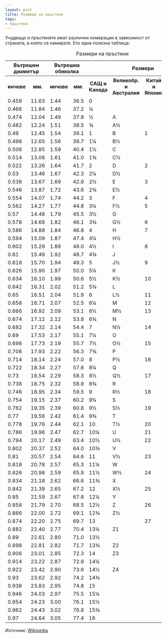 ```yaml
---
layout: post
title: Размери на пръстени
tags:
- пръстени
---
```


Учудващо и пръстените имат различни номерации в зависимост от страната, в която се намирате. Ето една полезна таблица:

<table class="razmeri"><caption>Размери на пръстени</caption><tbody>
<tr> <th colspan="2">Вътрешен диаметър</th> <th colspan="2">Вътрешна обиколка</th> <th colspan="4">Размери</th> </tr>
<tr> <th>инчове</th> <th>мм.</th> <th>инчове</th> <th>мм.</th> <th>САЩ и Канада</th> <th>Великобр. и Австралия</th> <th>Китай и Япония</th> <th>Швейцария</th> </tr>
<tr> <td>0.459</td> <td>11.63</td> <td>1.44</td> <td>36.5</td> <td>0</td> <td></td> <td></td> <td></td> </tr>
<tr> <td>0.466</td> <td>11.84</td> <td>1.46</td> <td>37.2</td> <td>¼</td> <td></td> <td></td> <td></td> </tr>
<tr> <td>0.474</td> <td>12.04</td> <td>1.49</td> <td>37.8</td> <td>½</td> <td>A</td> <td></td> <td></td> </tr>
<tr> <td>0.482</td> <td>12.24</td> <td>1.51</td> <td>38.5</td> <td>¾</td> <td>A½</td> <td></td> <td></td> </tr>
<tr> <td>0.49</td> <td>12.45</td> <td>1.54</td> <td>39.1</td> <td>1</td> <td>B</td> <td>1</td> <td></td> </tr>
<tr> <td>0.498</td> <td>12.65</td> <td>1.56</td> <td>39.7</td> <td>1¼</td> <td>B½</td> <td></td> <td></td> </tr>
<tr> <td>0.506</td> <td>12.85</td> <td>1.59</td> <td>40.4</td> <td>1½</td> <td>C</td> <td></td> <td></td> </tr>
<tr> <td>0.514</td> <td>13.06</td> <td>1.61</td> <td>41.0</td> <td>1¾</td> <td>C½</td> <td></td> <td></td> </tr>
<tr> <td>0.522</td> <td>13.26</td> <td>1.64</td> <td>41.7</td> <td>2</td> <td>D</td> <td>2</td> <td>1.5</td> </tr>
<tr> <td>0.53</td> <td>13.46</td> <td>1.67</td> <td>42.3</td> <td>2¼</td> <td>D½</td> <td></td> <td></td> </tr>
<tr> <td>0.538</td> <td>13.67</td> <td>1.69</td> <td>42.9</td> <td>2½</td> <td>E</td> <td>3</td> <td>2.75</td> </tr>
<tr> <td>0.546</td> <td>13.87</td> <td>1.72</td> <td>43.6</td> <td>2¾</td> <td>E½</td> <td></td> <td></td> </tr>
<tr> <td>0.554</td> <td>14.07</td> <td>1.74</td> <td>44.2</td> <td>3</td> <td>F</td> <td>4</td> <td>4</td> </tr>
<tr> <td>0.562</td> <td>14.27</td> <td>1.77</td> <td>44.8</td> <td>3¼</td> <td>F½</td> <td>5</td> <td>5.25</td> </tr>
<tr> <td>0.57</td> <td>14.48</td> <td>1.79</td> <td>45.5</td> <td>3½</td> <td>G</td> <td></td> <td></td> </tr>
<tr> <td>0.578</td> <td>14.68</td> <td>1.82</td> <td>46.1</td> <td>3¾</td> <td>G½</td> <td>6</td> <td>6.5</td> </tr>
<tr> <td>0.586</td> <td>14.88</td> <td>1.84</td> <td>46.8</td> <td>4</td> <td>H</td> <td>7</td> <td></td> </tr>
<tr> <td>0.594</td> <td>15.09</td> <td>1.87</td> <td>47.4</td> <td>4¼</td> <td>H½</td> <td></td> <td>7.75</td> </tr>
<tr> <td>0.602</td> <td>15.29</td> <td>1.89</td> <td>48.0</td> <td>4½</td> <td>I</td> <td>8</td> <td></td> </tr>
<tr> <td>0.61</td> <td>15.49</td> <td>1.92</td> <td>48.7</td> <td>4¾</td> <td>J</td> <td></td> <td>9</td> </tr>
<tr> <td>0.618</td> <td>15.70</td> <td>1.94</td> <td>49.3</td> <td>5</td> <td>J½</td> <td>9</td> <td></td> </tr>
<tr> <td>0.626</td> <td>15.90</td> <td>1.97</td> <td>50.0</td> <td>5¼</td> <td>K</td> <td></td> <td>10</td> </tr>
<tr> <td>0.634</td> <td>16.10</td> <td>1.99</td> <td>50.6</td> <td>5½</td> <td>K½</td> <td>10</td> <td></td> </tr>
<tr> <td>0.642</td> <td>16.31</td> <td>2.02</td> <td>51.2</td> <td>5¾</td> <td>L</td> <td></td> <td>11.75</td> </tr>
<tr> <td>0.65</td> <td>16.51</td> <td>2.04</td> <td>51.9</td> <td>6</td> <td>L½</td> <td>11</td> <td>12.75</td> </tr>
<tr> <td>0.658</td> <td>16.71</td> <td>2.07</td> <td>52.5</td> <td>6¼</td> <td>M</td> <td>12</td> <td></td> </tr>
<tr> <td>0.666</td> <td>16.92</td> <td>2.09</td> <td>53.1</td> <td>6½</td> <td>M½</td> <td>13</td> <td>14</td> </tr>
<tr> <td>0.674</td> <td>17.12</td> <td>2.12</td> <td>53.8</td> <td>6¾</td> <td>N</td> <td></td> <td></td> </tr>
<tr> <td>0.682</td> <td>17.32</td> <td>2.14</td> <td>54.4</td> <td>7</td> <td>N½</td> <td>14</td> <td>15.25</td> </tr>
<tr> <td>0.69</td> <td>17.53</td> <td>2.17</td> <td>55.1</td> <td>7¼</td> <td>O</td> <td></td> <td></td> </tr>
<tr> <td>0.698</td> <td>17.73</td> <td>2.19</td> <td>55.7</td> <td>7½</td> <td>O½</td> <td>15</td> <td>16.5</td> </tr>
<tr> <td>0.706</td> <td>17.93</td> <td>2.22</td> <td>56.3</td> <td>7¾</td> <td>P</td> <td></td> <td></td> </tr>
<tr> <td>0.714</td> <td>18.14</td> <td>2.24</td> <td>57.0</td> <td>8</td> <td>P½</td> <td>16</td> <td>17.75</td> </tr>
<tr> <td>0.722</td> <td>18.34</td> <td>2.27</td> <td>57.6</td> <td>8¼</td> <td>Q</td> <td></td> <td></td> </tr>
<tr> <td>0.73</td> <td>18.54</td> <td>2.29</td> <td>58.3</td> <td>8½</td> <td>Q½</td> <td>17</td> <td></td> </tr>
<tr> <td>0.738</td> <td>18.75</td> <td>2.32</td> <td>58.9</td> <td>8¾</td> <td>R</td> <td></td> <td>19</td> </tr>
<tr> <td>0.746</td> <td>18.95</td> <td>2.34</td> <td>59.5</td> <td>9</td> <td>R½</td> <td>18</td> <td></td> </tr>
<tr> <td>0.754</td> <td>19.15</td> <td>2.37</td> <td>60.2</td> <td>9¼</td> <td>S</td> <td></td> <td>20.25</td> </tr>
<tr> <td>0.762</td> <td>19.35</td> <td>2.39</td> <td>60.8</td> <td>9½</td> <td>S½</td> <td>19</td> <td></td> </tr>
<tr> <td>0.77</td> <td>19.56</td> <td>2.42</td> <td>61.4</td> <td>9¾</td> <td>T</td> <td></td> <td>21.5</td> </tr>
<tr> <td>0.778</td> <td>19.76</td> <td>2.44</td> <td>62.1</td> <td>10</td> <td>T½</td> <td>20</td> <td></td> </tr>
<tr> <td>0.786</td> <td>19.96</td> <td>2.47</td> <td>62.7</td> <td>10¼</td> <td>U</td> <td>21</td> <td></td> </tr>
<tr> <td>0.794</td> <td>20.17</td> <td>2.49</td> <td>63.4</td> <td>10½</td> <td>U½</td> <td>22</td> <td>22.75</td> </tr>
<tr> <td>0.802</td> <td>20.37</td> <td>2.52</td> <td>64.0</td> <td>10¾</td> <td>V</td> <td></td> <td></td> </tr>
<tr> <td>0.81</td> <td>20.57</td> <td>2.54</td> <td>64.6</td> <td>11</td> <td>V½</td> <td>23</td> <td></td> </tr>
<tr> <td>0.818</td> <td>20.78</td> <td>2.57</td> <td>65.3</td> <td>11¼</td> <td>W</td> <td></td> <td>25</td> </tr>
<tr> <td>0.826</td> <td>20.98</td> <td>2.59</td> <td>65.9</td> <td>11½</td> <td>W½</td> <td>24</td> <td></td> </tr>
<tr> <td>0.834</td> <td>21.18</td> <td>2.62</td> <td>66.6</td> <td>11¾</td> <td>X</td> <td></td> <td></td> </tr>
<tr> <td>0.842</td> <td>21.39</td> <td>2.65</td> <td>67.2</td> <td>12</td> <td>X½</td> <td>25</td> <td>27.5</td> </tr>
<tr> <td>0.85</td> <td>21.59</td> <td>2.67</td> <td>67.8</td> <td>12¼</td> <td>Y</td> <td></td> <td></td> </tr>
<tr> <td>0.858</td> <td>21.79</td> <td>2.70</td> <td>68.5</td> <td>12½</td> <td>Z</td> <td>26</td> <td>28.75</td> </tr>
<tr> <td>0.866</td> <td>22.00</td> <td>2.72</td> <td>69.1</td> <td>12¾</td> <td>Z½</td> <td></td> <td></td> </tr>
<tr> <td>0.874</td> <td>22.20</td> <td>2.75</td> <td>69.7</td> <td>13</td> <td></td> <td>27</td> <td></td> </tr>
<tr> <td>0.882</td> <td>22.40</td> <td>2.77</td> <td>70.4</td> <td>13¼</td> <td>Z1</td> <td></td> <td></td> </tr>
<tr> <td>0.89</td> <td>22.61</td> <td>2.80</td> <td>71.0</td> <td>13½</td> <td></td> <td></td> <td></td> </tr>
<tr> <td>0.898</td> <td>22.81</td> <td>2.82</td> <td>71.7</td> <td>13¾</td> <td>Z2</td> <td></td> <td></td> </tr>
<tr> <td>0.906</td> <td>23.01</td> <td>2.85</td> <td>72.3</td> <td>14</td> <td>Z3</td> <td></td> <td></td> </tr>
<tr> <td>0.914</td> <td>23.22</td> <td>2.87</td> <td>72.9</td> <td>14¼</td> <td></td> <td></td> <td></td> </tr>
<tr> <td>0.922</td> <td>23.42</td> <td>2.90</td> <td>73.6</td> <td>14½</td> <td>Z4</td> <td></td> <td></td> </tr>
<tr> <td>0.93</td> <td>23.62</td> <td>2.92</td> <td>74.2</td> <td>14¾</td> <td></td> <td></td> <td></td> </tr>
<tr> <td>0.938</td> <td>23.83</td> <td>2.95</td> <td>74.8</td> <td>15</td> <td></td> <td></td> <td></td> </tr>
<tr> <td>0.946</td> <td>24.03</td> <td>2.97</td> <td>75.5</td> <td>15¼</td> <td></td> <td></td> <td></td> </tr>
<tr> <td>0.954</td> <td>24.23</td> <td>3.00</td> <td>76.1</td> <td>15½</td> <td></td> <td></td> <td></td> </tr>
<tr> <td>0.962</td> <td>24.43</td> <td>3.02</td> <td>76.8</td> <td>15¾</td> <td></td> <td></td> <td></td> </tr>
<tr> <td>0.97</td> <td>24.64</td> <td>3.05</td> <td>77.4</td> <td>16</td> <td></td> <td></td> <td></td> </tr>
</tbody></table>

Източник: <a href="http://en.wikipedia.org/wiki/Ring_size">Wikipedia</a>